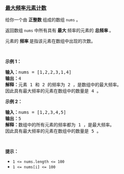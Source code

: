 ### [最大频率元素计数](https://leetcode-cn.com/problems/count-elements-with-maximum-frequency)

<p>给你一个由 <strong>正整数 </strong>组成的数组 <code>nums</code> 。</p>

<p>返回数组 <code>nums</code> 中所有具有 <strong>最大 </strong>频率的元素的 <strong>总频率 </strong>。</p>

<p>元素的 <strong>频率 </strong>是指该元素在数组中出现的次数。</p>

<p>&nbsp;</p>

<p><strong class="example">示例 1：</strong></p>

<pre>
<strong>输入：</strong>nums = [1,2,2,3,1,4]
<strong>输出：</strong>4
<strong>解释：</strong>元素 1 和 2 的频率为 2 ，是数组中的最大频率。
因此具有最大频率的元素在数组中的数量是 4 。
</pre>

<p><strong class="example">示例 2：</strong></p>

<pre>
<strong>输入：</strong>nums = [1,2,3,4,5]
<strong>输出：</strong>5
<strong>解释：</strong>数组中的所有元素的频率都为 1 ，是最大频率。
因此具有最大频率的元素在数组中的数量是 5 。
</pre>

<p>&nbsp;</p>

<p><strong>提示：</strong></p>

<ul>
	<li><code>1 &lt;= nums.length &lt;= 100</code></li>
	<li><code>1 &lt;= nums[i] &lt;= 100</code></li>
</ul>
